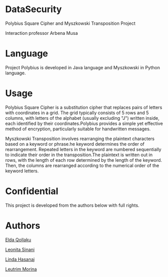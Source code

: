 # DataSecurity
Polybius Square Cipher and Myszkowski Transposition Project

Interaction professor Arbena Musa

# Language
Project Polybius is developed in Java language and Myszkowski in Python language.

# Usage
Polybius Square Cipher is a substitution cipher that replaces pairs of letters with coordinates in a grid. The grid typically consists of 5 rows and 5 columns, with letters of the alphabet (usually excluding "J") written inside, each identified by their coordinates.Polybius provides a simple yet effective method of encryption, particularly suitable for handwritten messages.

Myszkowski Transposition involves rearranging the plaintext characters based on a keyword or phrase.he keyword determines the order of rearrangement. Repeated letters in the keyword are numbered sequentially to indicate their order in the transposition.The plaintext is written out in rows, with the length of each row determined by the length of the keyword. Then, the columns are rearranged according to the numerical order of the keyword letters.

# Confidential
This project is developed from the authors below with full rights.

# Authors

[Elda Qollaku](https://github.com/eldaaqollaku)


[Leonita Sinani](https://github.com/leonitaas)


[Linda Hasanaj](https://github.com/Linda-Hasanaj)


[Leutrim Morina](https://github.com/LeutrimMorina13)






